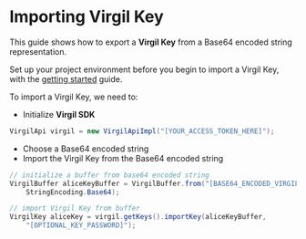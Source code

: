 # Importing Virgil Key

This guide shows how to export a **Virgil Key** from a Base64 encoded string representation.

Set up your project environment before you begin to import a Virgil Key, with the [getting started](/docs/guides/configuration/client-configuration.md) guide.

To import a Virgil Key, we need to:

- Initialize **Virgil SDK**

```java
VirgilApi virgil = new VirgilApiImpl("[YOUR_ACCESS_TOKEN_HERE]");
```

- Choose a Base64 encoded string
- Import the Virgil Key from the Base64 encoded string

```java
// initialize a buffer from base64 encoded string
VirgilBuffer aliceKeyBuffer = VirgilBuffer.from("[BASE64_ENCODED_VIRGIL_KEY]",
    StringEncoding.Base64);

// import Virgil Key from buffer
VirgilKey aliceKey = virgil.getKeys().importKey(aliceKeyBuffer,
    "[OPTIONAL_KEY_PASSWORD]");
```
